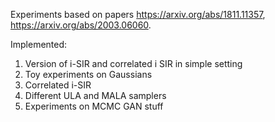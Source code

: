Experiments based on papers https://arxiv.org/abs/1811.11357, https://arxiv.org/abs/2003.06060.


Implemented:
1. Version of i-SIR and correlated i SIR in simple setting
2. Toy experiments on Gaussians
3. Correlated i-SIR
4. Different ULA and MALA samplers
5. Experiments on MCMC GAN stuff
